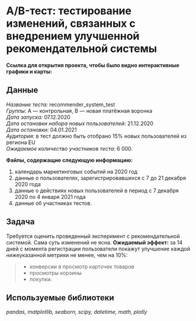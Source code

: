 # A/B-тест: тестирование изменений, связанных с внедрением улучшенной рекомендательной системы  


**Ссылка для открытия проекта, чтобы было видно интерактивные графики и карты:**


## Данные

*Название теста:* recommender_system_test  
*Группы:* А — контрольная, B — новая платёжная воронка  
*Дата запуска:* 07.12.2020  
*Дата остановки набора новых пользователей:* 21.12.2020  
*Дата остановки:* 04.01.2021  
*Аудитория:* в тест должно быть отобрано 15% новых пользователей из региона EU  
*Ожидаемое количество участников теста*: 6 000.

**Файлы, содержащие следующую информацию:**
1. календарь маркетинговых событий на 2020 год
2. данные о пользователях, зарегистрировавшихся с 7 до 21 декабря 2020 года
3. данные о действиях новых пользователей в период с 7 декабря 2020 по 4 января 2021 года 
4. данные об участниках тестов.

## Задача
Требуется оценить проведенный эксперимент с рекомендательной системой. Сама суть изменений не ясна.
**Ожидаемый эффект:** за 14 дней с момента регистрации пользователи покажут улучшение каждой нижеуказанной метрики не менее, чем на 10%:
>- конверсии в просмотр карточек товаров
>- просмотры корзины
>- покупки.

## Используемые библиотеки

*pandas, matplotlib, seaborn, scipy, datetime, math, plotly*
